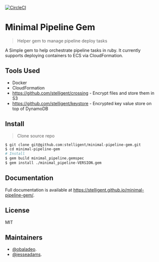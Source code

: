 [![CircleCI](https://circleci.com/gh/stelligent/minimal-pipeline-gem.svg?style=svg)](https://circleci.com/gh/stelligent/minimal-pipeline-gem)

# Minimal Pipeline Gem

> Helper gem to manage pipeline deploy tasks

A Simple gem to help orchestrate pipeline tasks in ruby. It currently supports deploying containers to ECS via CloudFormation. 

## Tools Used
* Docker
* CloudFormation
* https://github.com/stelligent/crossing - Encrypt files and store them in S3
* https://github.com/stelligent/keystore - Encrypted key value store on top of DynamoDB

## Install

> Clone source repo

```sh
$ git clone git@github.com:stelligent/minimal-pipeline-gem.git
$ cd minimal-pipeline-gem
# Install
$ gem build minimal_pipeline.gemspec
$ gem install ./minimal_pipeline-VERSION.gem
```

## Documentation

Full documentation is available at https://stelligent.github.io/minimal-pipeline-gem/.

## License

MIT

## Maintainers

* [@obaladeo](https://git.uscis.dhs.gov/obaladeo).
* [@jesseadams](https://git.uscis.dhs.gov/jesseadams).
